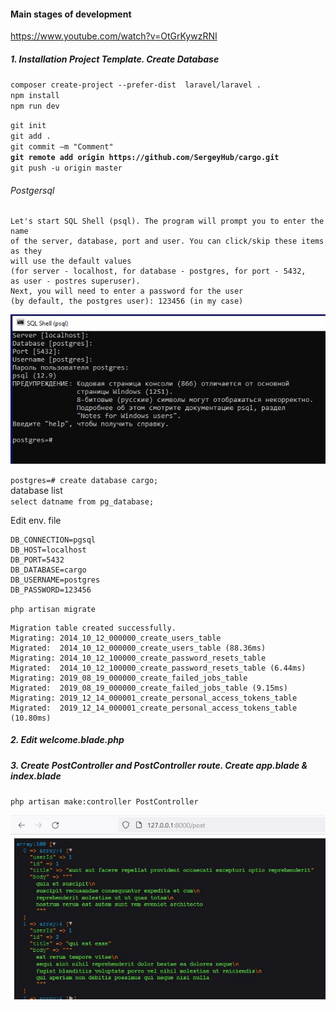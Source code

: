 #### Main stages of development
https://www.youtube.com/watch?v=OtGrKywzRNI
##### 1. Installation Project Template. Create Database

`composer create-project --prefer-dist  laravel/laravel .`   
`npm install`  
`npm run dev`  

`git init`  
`git add .`  
`git commit –m "Comment"`  
**`git remote add origin https://github.com/SergeyHub/cargo.git`**  
`git push -u origin master`  

###### Postgersql

```
Let's start SQL Shell (psql). The program will prompt you to enter the name    
of the server, database, port and user. You can click/skip these items as they  
will use the default values   
(for server - localhost, for database - postgres, for port - 5432,  
as user - postres superuser). 
Next, you will need to enter a password for the user   
(by default, the postgres user): 123456 (in my case)  
```
![Screenshot](readme/psql.JPG) 

`postgres=# create database cargo;`  
  database list  
`select datname from pg_database;`  

Edit  env. file    
```
DB_CONNECTION=pgsql
DB_HOST=localhost
DB_PORT=5432
DB_DATABASE=cargo
DB_USERNAME=postgres
DB_PASSWORD=123456
```
`php artisan migrate`  
```
Migration table created successfully.
Migrating: 2014_10_12_000000_create_users_table
Migrated:  2014_10_12_000000_create_users_table (88.36ms)
Migrating: 2014_10_12_100000_create_password_resets_table
Migrated:  2014_10_12_100000_create_password_resets_table (6.44ms)
Migrating: 2019_08_19_000000_create_failed_jobs_table
Migrated:  2019_08_19_000000_create_failed_jobs_table (9.15ms)
Migrating: 2019_12_14_000001_create_personal_access_tokens_table
Migrated:  2019_12_14_000001_create_personal_access_tokens_table (10.80ms)
```
##### 2. Edit welcome.blade.php

##### 3. Create PostController and PostController route. Create app.blade & index.blade
`php artisan make:controller PostController`  

![Screenshot](readme/posts.JPG) 
